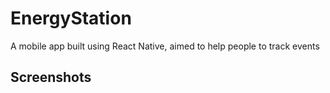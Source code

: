 # EnergyStation
A mobile app built using React Native, aimed to help people to track events

<h2>Screenshots</h2>

